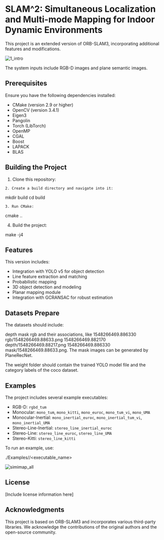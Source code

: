 # SLAM^2: Simultaneous Localization and Multi-mode Mapping for Indoor Dynamic Environments

This project is an extended version of ORB-SLAM3, incorporating additional features and modifications.

![1_intro](SLAM2/1_intro.png)



The system inputs include RGB-D images and plane semantic images. 



## Prerequisites

Ensure you have the following dependencies installed:

- CMake (version 2.9 or higher)
- OpenCV (version 3.4.1)
- Eigen3
- Pangolin
- Torch (LibTorch)
- OpenMP
- CGAL
- Boost
- LAPACK
- BLAS

## Building the Project

1. Clone this repository:

```
2. Create a build directory and navigate into it:
```

mkdir build cd build

```
3. Run CMake:
```

cmake ..

4. Build the project:

make -j4

## Features

This version includes:

- Integration with YOLO v5 for object detection
- Line feature extraction and matching
- Probabilistic mapping
- 3D object detection and modeling
- Planar mapping module
- Integration with GCRANSAC for robust estimation

## Datasets Prepare

The datasets should include:

depth mask rgb and their associations, like 1548266469.886330 rgb/1548266469.88633.png 1548266469.882170 depth/1548266469.88217.png 1548266469.886330 mask/1548266469.88633.png. The mask images can be generated by PlaneRecNet.

The weight folder should contain the trained YOLO model file and the category labels of the coco dataset.



## Examples

The project includes several example executables:

- RGB-D: `rgbd_tum`
- Monocular: `mono_tum`, `mono_kitti`, `mono_euroc`, `mono_tum_vi`, `mono_UMA`
- Monocular-Inertial: `mono_inertial_euroc`, `mono_inertial_tum_vi`, `mono_inertial_UMA`
- Stereo-Line-Inertial: `stereo_line_inertial_euroc`
- Stereo-Line: `stereo_line_euroc`, `stereo_line_UMA`
- Stereo-Kitti: `stereo_line_kitti`

 To run an example, use:

./Examples/<category>/<executable_name>



![simimap_all](SLAM2/simimap_all.png)



## License

[Include license information here]

## Acknowledgments

This project is based on ORB-SLAM3 and incorporates various third-party libraries. We acknowledge the contributions of the original authors and the open-source community.

